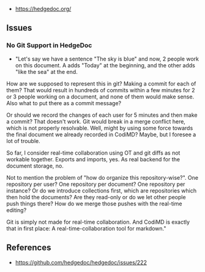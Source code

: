 
- https://hedgedoc.org/

## Issues

### No Git Support in HedgeDoc

- "Let's say we have a sentence "The sky is blue" and now, 2 people work on this document. A adds "Today" at the beginning, and the other adds "like the sea" at the end.

How are we supposed to represent this in git? Making a commit for each of them? That would result in hundreds of commits within a few minutes for 2 or 3 people working on a document, and none of them would make sense. Also what to put there as a commit message?

Or should we record the changes of each user for 5 minutes and then make a commit? That doesn't work. Git would break in a merge conflict here, which is not properly resolvable. Well, might by using some force towards the final document we already recorded in CodiMD? Maybe, but I foresee a lot of trouble.

So far, I consider real-time collaboration using OT and git diffs as not workable together. Exports and imports, yes. As real backend for the document storage, no.

Not to mention the problem of "how do organize this repository-wise?". One repository per user? One repository per document? One repository per instance? Or do we introduce collections first, which are repositories which then hold the documents? Are they read-only or do we let other people push things there? How do we merge those pushes with the real-time editing?

Git is simply not made for real-time collaboration. And CodiMD is exactly that in first place: A real-time-collaboration tool for markdown."


## References

- https://github.com/hedgedoc/hedgedoc/issues/222
